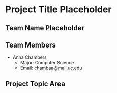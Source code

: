 # Project Title Placeholder
## Team Name Placeholder

## Team Members
* Anna Chambers
    * Major: Computer Science
    * Email: chambaa@mail.uc.edu

## Project Topic Area